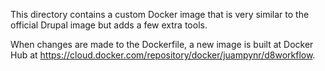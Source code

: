 This directory contains a custom Docker image that is very similar to the
official Drupal image but adds a few extra tools.

When changes are made to the Dockerfile, a new image is built at Docker
Hub at https://cloud.docker.com/repository/docker/juampynr/d8workflow.
